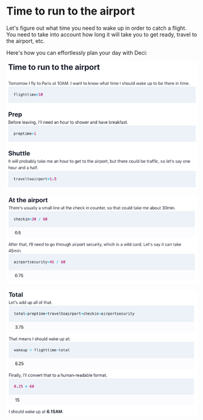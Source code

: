# Time to run to the airport

Let's figure out what time you need to wake up in order to catch a flight. You need to take into account how long it will take you to get ready, travel to the airport, etc.

Here's how you can effortlessly plan your day with Deci:

![](../../.gitbook/assets/image%20%284%29.png)

![](../../.gitbook/assets/image%20%285%29.png)

![](../../.gitbook/assets/image%20%286%29.png)

